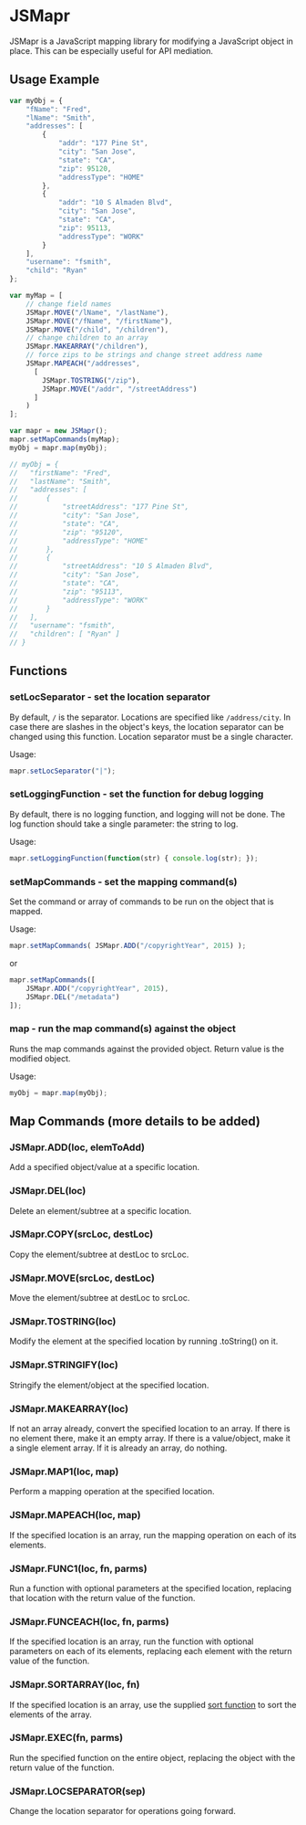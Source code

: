 # JSMapr

JSMapr is a JavaScript mapping library for modifying a JavaScript object in place. This can be especially useful for API mediation.

## Usage Example

```js
var myObj = {
    "fName": "Fred",
    "lName": "Smith",
    "addresses": [
        {
            "addr": "177 Pine St",
            "city": "San Jose",
            "state": "CA",
            "zip": 95120,
            "addressType": "HOME"
        },
        {
            "addr": "10 S Almaden Blvd",
            "city": "San Jose",
            "state": "CA",
            "zip": 95113,
            "addressType": "WORK"
        }
    ],
    "username": "fsmith",
    "child": "Ryan"
};

var myMap = [
    // change field names
    JSMapr.MOVE("/lName", "/lastName"),
    JSMapr.MOVE("/fName", "/firstName"),
    JSMapr.MOVE("/child", "/children"),
    // change children to an array
    JSMapr.MAKEARRAY("/children"),
    // force zips to be strings and change street address name
    JSMapr.MAPEACH("/addresses",
      [
        JSMapr.TOSTRING("/zip"),
        JSMapr.MOVE("/addr", "/streetAddress")
      ]
    )
];

var mapr = new JSMapr();
mapr.setMapCommands(myMap);
myObj = mapr.map(myObj);

// myObj = {
//   "firstName": "Fred",
//   "lastName": "Smith",
//   "addresses": [
//       {
//           "streetAddress": "177 Pine St",
//           "city": "San Jose",
//           "state": "CA",
//           "zip": "95120",
//           "addressType": "HOME"
//       },
//       {
//           "streetAddress": "10 S Almaden Blvd",
//           "city": "San Jose",
//           "state": "CA",
//           "zip": "95113",
//           "addressType": "WORK"
//       }
//   ],
//   "username": "fsmith",
//   "children": [ "Ryan" ]
// }
```

## Functions

### setLocSeparator - set the location separator
By default, ```/``` is the separator. Locations are specified like ```/address/city```. In case there are slashes in the object's keys, the location separator can be changed using this function. Location separator must be a single character.

Usage:

```js
mapr.setLocSeparator("|");
```

### setLoggingFunction - set the function for debug logging
By default, there is no logging function, and logging will not be done. The log function should take a single parameter: the string to log.

Usage:

```js
mapr.setLoggingFunction(function(str) { console.log(str); });
```

### setMapCommands - set the mapping command(s)
Set the command or array of commands to be run on the object that is mapped.

Usage:

```js
mapr.setMapCommands( JSMapr.ADD("/copyrightYear", 2015) );
```
or

```js
mapr.setMapCommands([
    JSMapr.ADD("/copyrightYear", 2015),
    JSMapr.DEL("/metadata")
]);
```

### map - run the map command(s) against the object
Runs the map commands against the provided object. Return value is the modified object.

Usage:

```js
myObj = mapr.map(myObj);
```

## Map Commands (more details to be added)

### JSMapr.ADD(loc, elemToAdd)
Add a specified object/value at a specific location.

### JSMapr.DEL(loc)
Delete an element/subtree at a specific location.

### JSMapr.COPY(srcLoc, destLoc)
Copy the element/subtree at destLoc to srcLoc.

### JSMapr.MOVE(srcLoc, destLoc)
Move the element/subtree at destLoc to srcLoc.

### JSMapr.TOSTRING(loc)
Modify the element at the specified location by running .toString() on it.

### JSMapr.STRINGIFY(loc)
Stringify the element/object at the specified location.

### JSMapr.MAKEARRAY(loc)
If not an array already, convert the specified location to an array. If there is no element there, make it an empty array. If there is a value/object, make it a single element array. If it is already an array, do nothing.

### JSMapr.MAP1(loc, map)
Perform a mapping operation at the specified location.

### JSMapr.MAPEACH(loc, map)
If the specified location is an array, run the mapping operation on each of its elements.

### JSMapr.FUNC1(loc, fn, parms)
Run a function with optional parameters at the specified location, replacing that location with the return value of the function.

### JSMapr.FUNCEACH(loc, fn, parms)
If the specified location is an array, run the function with optional parameters on each of its elements, replacing each element with the return value of the function.

### JSMapr.SORTARRAY(loc, fn)
If the specified location is an array, use the supplied [sort function](https://developer.mozilla.org/en-US/docs/Web/JavaScript/Reference/Global_Objects/Array/sort) to sort the elements of the array.

### JSMapr.EXEC(fn, parms)
Run the specified function on the entire object, replacing the object with the return value of the function.

### JSMapr.LOCSEPARATOR(sep)
Change the location separator for operations going forward.
